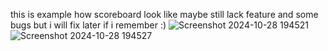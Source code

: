 this is example how scoreboard look like maybe still lack feature and some bugs but i will fix later if i remember :)
![Screenshot 2024-10-28 194521](https://github.com/user-attachments/assets/29d7ccf7-17b1-4cb3-b024-f9565f7a20e0)
![Screenshot 2024-10-28 194527](https://github.com/user-attachments/assets/adc10249-0b49-4797-bc5b-7cb22f5b8cc3)
